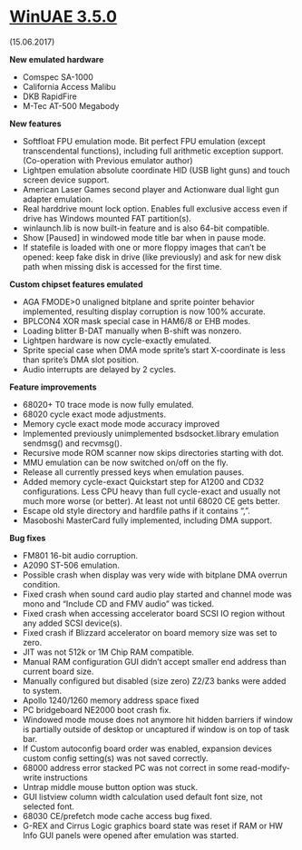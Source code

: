 # [WinUAE 3.5.0](https://www.winuae.net/2017/06/15/winuae-3-5-0/)

(15.06.2017)

**New emulated hardware**

- Comspec SA-1000
- California Access Malibu
- DKB RapidFire
- M-Tec AT-500 Megabody

**New features**

- Softfloat FPU emulation mode. Bit perfect FPU emulation (except transcendental functions), including full arithmetic exception support. (Co-operation with Previous emulator author)
- Lightpen emulation absolute coordinate HID (USB light guns) and touch screen device support.
- American Laser Games second player and Actionware dual light gun adapter emulation.
- Real harddrive mount lock option. Enables full exclusive access even if drive has Windows mounted FAT partition(s).
- winlaunch.lib is now built-in feature and is also 64-bit compatible.
- Show \[Paused\] in windowed mode title bar when in pause mode.
- If statefile is loaded with one or more floppy images that can’t be opened: keep fake disk in drive (like previously) and ask for new disk path when missing disk is accessed for the first time.

**Custom chipset features emulated**

- AGA FMODE\>0 unaligned bitplane and sprite pointer behavior implemented, resulting display corruption is now 100% accurate.
- BPLCON4 XOR mask special case in HAM6/8 or EHB modes.
- Loading blitter B-DAT manually when B-shift was nonzero.
- Lightpen hardware is now cycle-exactly emulated.
- Sprite special case when DMA mode sprite’s start X-coordinate is less than sprite’s DMA slot position.
- Audio interrupts are delayed by 2 cycles.

**Feature improvements**

- 68020+ T0 trace mode is now fully emulated.
- 68020 cycle exact mode adjustments.
- Memory cycle exact mode mode accuracy improved
- Implemented previously unimplemented bsdsocket.library emulation sendmsg() and recvmsg().
- Recursive mode ROM scanner now skips directories starting with dot.
- MMU emulation can be now switched on/off on the fly.
- Release all currently pressed keys when emulation pauses.
- Added memory cycle-exact Quickstart step for A1200 and CD32 configurations. Less CPU heavy than full cycle-exact and usually not much more worse (or better). At least not until 68020 CE gets better.
- Escape old style directory and hardfile paths if it contains “,”.
- Masoboshi MasterCard fully implemented, including DMA support.

**Bug fixes**

- FM801 16-bit audio corruption.
- A2090 ST-506 emulation.
- Possible crash when display was very wide with bitplane DMA overrun condition.
- Fixed crash when sound card audio play started and channel mode was mono and “Include CD and FMV audio” was ticked.
- Fixed crash when accessing accelerator board SCSI IO region without any added SCSI device(s).
- Fixed crash if Blizzard accelerator on board memory size was set to zero.
- JIT was not 512k or 1M Chip RAM compatible.
- Manual RAM configuration GUI didn’t accept smaller end address than current board size.
- Manually configured but disabled (size zero) Z2/Z3 banks were added to system.
- Apollo 1240/1260 memory address space fixed
- PC bridgeboard NE2000 boot crash fix.
- Windowed mode mouse does not anymore hit hidden barriers if window is partially outside of desktop or uncaptured if window is on top of task bar.
- If Custom autoconfig board order was enabled, expansion devices custom config setting(s) was not saved correctly.
- 68000 address error stacked PC was not correct in some read-modify-write instructions
- Untrap middle mouse button option was stuck.
- GUI listview column width calculation used default font size, not selected font.
- 68030 CE/prefetch mode cache access bug fixed.
- G-REX and Cirrus Logic graphics board state was reset if RAM or HW Info GUI panels were opened after emulation was started.
